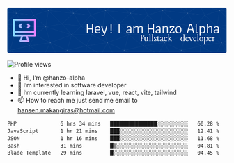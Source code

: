 ![Header](./github-header-image.png)

![Profile views](https://gpvc.arturio.dev/hanzo-alpha)

- 👋 Hi, I’m @hanzo-alpha
- 👀 I’m interested in software developer
- 🌱 I’m currently learning laravel, vue, react, vite, tailwind
- 📫 How to reach me just send me email to hansen.makangiras@hotmail.com 

<!---
hanzo-alpha/hanzo-alpha is a ✨ special ✨ repository because its `README.md` (this file) appears on your GitHub profile.
You can click the Preview link to take a look at your changes.
--->

<!--START_SECTION:waka-->

```txt
PHP              6 hrs 34 mins   ███████████████░░░░░░░░░░   60.28 %
JavaScript       1 hr 21 mins    ███░░░░░░░░░░░░░░░░░░░░░░   12.41 %
JSON             1 hr 16 mins    ███░░░░░░░░░░░░░░░░░░░░░░   11.68 %
Bash             31 mins         █▒░░░░░░░░░░░░░░░░░░░░░░░   04.81 %
Blade Template   29 mins         █░░░░░░░░░░░░░░░░░░░░░░░░   04.45 %
```

<!--END_SECTION:waka-->
